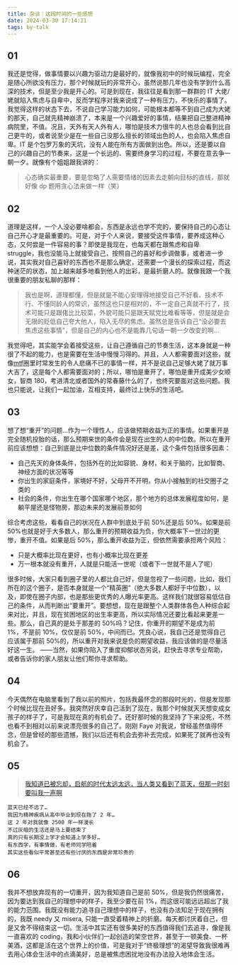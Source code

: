 ```yaml
---
title: 杂谈：这段时间的一些感想
date: 2024-03-30 17:14:21
tags: by-talk
---
```


## 01

我还是觉得，做事情要以兴趣为驱动力是最好的，就像我初中的时候玩编程，完全是随心所欲没有压力，那个时候就玩的非常开心，虽然说那几年也没有学到什么高深的技术，但是至少我是开心的。可是到现在，我往往是看到那一群群的 IT 大佬/姥就陷入焦虑与自卑中，反而学程序对我来说成了一种有压力，不快乐的事情了。我觉得这样的状态下去，不说自己学习能力如何，可能根本都等不到自己成为大姥的那天，自己就先精神崩溃了，本来是一个兴趣爱好的事情，结果把自己整进精神病院里，不值。况且，天外有天人外有人，哪怕是技术力很牛的人也总会看到比自己更牛的，或者说至少是在一些自己没那么擅长的领域出色的人，也会陷入焦虑自卑。IT 是个包罗万象的天坑，没有人能在所有方面做到出色。所以，还是要以自己的兴趣自己的节奏来，这是一个长远的、需要终身学习的过程，不要在意去争一朝一夕。就像有个姐姐跟我讲的：

> 心态确实最重要，要是忽略了人需要情绪的因素去走朝向目标的直线，那就好像 dp 题用贪心法来做一样（笑）

## 02

道理是这样，一个人没必要啥都会，东西是永远也学不完的，要保持自己的心态让自己开心才是最重要的。可是，对于个人来说，要接受这件事情，要养成这种心态，又何尝是一件容易的事？即使是我现在，也每天都在跟焦虑和自卑 struggle，我也没能马上就接受自己，按照自己的喜好和步调做事，或者进一步说，其实我对自己喜好的东西也不是那么确定，还需要一个漫长的探索过程，而这种迷茫的状态，加上越来越多地看到他人的出彩，是最折磨人的。就像我跟一个我很重要的朋友私聊的那样：

> 我也是啊，道理都懂，但是就是不能心安理得地接受自己不好看、技术不行、不懂同龄人的常识，虽然这也只是相对的，不一定自己真就不行了，技术可能只是跟佬比比较菜，外貌可能只是跟天赋党比难看等等，但是就是会无限的贬低自己夸大他人，陷入无尽的焦虑。虽然总是告诉自己“没必要去焦虑这些事情”，但是自己的内心也不是能靠几句话一朝一夕改变的啊...

我觉得吧，其实能学会着接受这些，让自己遵循自己的节奏生活，这本身就是一种很了不起的能力，也是需要在生活中慢慢习得的。并且，人人都需要面对这些，就像[mtf](https://mtf.wiki/zh-cn/docs/)圈里时常发生的令人悲痛不已的事情一样，并不是说自己足够大姥了就万事大吉了，这是每个人都需要面对的；所以，哪怕是重开了，哪怕是重开成美少女顺女，智商 180，考进清北或者国外的常春藤什么的了，也终究要面对这些问题。我也只能说，让我们一起加油，互相支持，最终过上快乐的生活吧。

## 03

想了想“重开”的问题...作为一个理性人，应该做预期收益为正的事情。如果重开是完全随机投胎的话，那么预期来世的条件会是现在出生的人的中位数。所以在重开前应该想想：自己到底是比中位数的条件情况好还是差，这个条件包括很多因素：

- 自己先天的身体条件，包括外在的比如容貌、身材，和关于脑的，比如智商、神经方面的状况等等
- 你出生的家庭条件，家境好不好，父母开不开明，你从小接触到的社交圈子之类的
- 社会的条件，你出生在哪个国家哪个地区，那个地方的总体发展程度如何，是躺平屋还是怪物房，那边未来的发展前景如何

综合考虑这些，看看自己的状况在人群中到底处于前 50%还是后 50%。如果是前 50%也就是好于大多数人，那么重开的预期收益为负，你大概率下一世过的更惨，重开不值。如果是后 50%，那么重开收益为正，但依然需要承担两个风险：

- 只是大概率比现在更好，也有小概率比现在更差
- 万一根本就没有重开，人就是只能活一世呢（或者下一世就不是人了呢）

很多时候，大家只看到圈子里的人都比自己好，但是忽视了一些问题，比如，我们所在的这个圈子，是否本身就是一个“精英圈”（绝大多数人都好于中位数），以及，即使在圈子内部，也是那些更优秀的人曝光率更高。这样我们就很容易低估自己的条件，从而判断出“要重开”。要想想，现在是跟整个人类群体各色人种综合起来对比，并且，现在贫困地区的出生率更高，所以实际情况还要比看起来更差一些。那么，自己真的是处于那差的 50%吗？记住，你重开的期望不是成为前 1%，不是前 10%，仅仅是前 50%，中间而已。凭良心说，我自己还是觉得自己应该属于那前 50%的，所以重开对我来说是负的期望收益，我应该做的是尽量活好这一生。
——当然，如果你陷入了重度抑郁状态另说，赶快去寻求专业帮助，或者告诉你的家人朋友让他们帮你寻求帮助。

## 04

今天偶然在电脑里看到了我以前的照片，包括我最怀念的那段时光的，但是发现那个时候比现在丑好多。我突然好庆幸自己活到了现在，我那个时候就天天想变成女孩子的样子了，可是我现在真的有机会了。还好那时候的我坚持了下来没死，不然也看不到相对以前来说漂亮很多的自己了。刚刚 Faye 对我说，曾经虽然值得怀念，但是曾经的那些遗憾，我们以后还有机会去弥补去完成，如果死了就再也没有机会了。

## 05

> [我知道已被忘却，启航的时代太远太远，当人类又看到了蓝天，但那一时刻要叫我一声啊](https://www.bilibili.com/video/BV1sC411V7vV)

```Florent
蓝天已经不远了…
我因为精神疾病从高中毕业到现在拖了 2 年…
这 2 年对我就像 2500 年一样漫长
不过灰暗的生活还是马上要结束了
真的只有长期没上学才会知道上学多好…
有东西学，有事情做，有老师同学陪着
其实这些看似平常甚至还有些讨厌的东西是非常珍贵的
```

## 06

我并不想放弃现有的一切重开，因为我知道自己是前 50%，但是我仍然很痛苦，因为要达到我自己的理想中的样子，我至少要在前 1%，而这很可能远远超出了我的能力范围。我既没有能力追寻自己理想中的样子，也没有办法知足于现在拥有的，我既 needy 又 misera, 只能一直受着精神上的折磨。每天都讨厌着自己，但是又舍不得结束这一切。生活中其实还有很多美好的东西值得我们去追寻，像是我一直喜欢的 coding，我和小伙伴们一起创造的架空世界，甚至于一顿美食、一杯美酒，这都是活在这个世界上的价值，可是我对于“终极理想”的渴望导致我很难再去用心体会生活中的点滴美好，总是被焦虑困扰地没有办法投入地体会生活。
